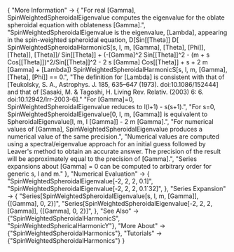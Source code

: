 {
  "More Information" -> {
    "For real \[Gamma], SpinWeightedSpheroidalEigenvalue computes the eigenvalue for the oblate spheroidal equation with oblateness \[Gamma].",
    "SpinWeightedSpheroidalEigenvalue is the eigenvalue, \[Lambda], appearing in the spin-weighted spheroidal equation, D[Sin[\[Theta]] D[ SpinWeightedSpheroidalHarmonicS[s, l, m, \[Gamma], \[Theta], \[Phi]], \[Theta]], \[Theta]]/ Sin[\[Theta]] + (-\[Gamma]^2 Sin[\[Theta]]^2 - (m + s Cos[\[Theta]])^2/Sin[\[Theta]]^2 - 2 s \[Gamma] Cos[\[Theta]] + s + 2 m \[Gamma] + \[Lambda]) SpinWeightedSpheroidalHarmonicS[s, l, m, \[Gamma], \[Theta], \[Phi]] == 0.",
    "The definition for \[Lambda] is consistent with that of [Teukolsky, S. A., Astrophys. J. 185, 635–647 (1973). doi:10.1086/152444] and that of [Sasaki, M. & Tagoshi, H. Living Rev. Relativ. (2003) 6: 6. doi:10.12942/lrr-2003-6]."
    "For \[Gamma]=0, SpinWeightedSpheroidalEigenvalue reduces to l(l+1) - s(s+1).",
    "For s=0, SpinWeightedSpheroidalEigenvalue[0, l, m, \[Gamma]] is equivalent to SpheroidalEigenvalue[l, m, I \[Gamma]] - 2 m \[Gamma].",
    "For numerical values of \[Gamma], SpinWeightedSpheroidalEigenvalue produces a numerical value of the same precision.",
    "Numerical values are computed using a spectral/eigenvalue approach for an initial guess followed by Leaver's method to obtain an accurate answer. The precision of the result will be approximately equal to the precision of \[Gamma].",
    "Series expansions about \[Gamma] = 0 can be computed to arbitrary order for generic s, l and m."
    },
  "Numerical Evaluation" -> {
    "SpinWeightedSpheroidalEigenvalue[-2, 2, 2, 0.1]",
    "SpinWeightedSpheroidalEigenvalue[-2, 2, 2, 0.1`32]",
    },
  "Series Expansion" -> {
    "Series[SpinWeightedSpheroidalEigenvalue[s, l, m, \[Gamma]], {\[Gamma], 0, 2}]",
    "Series[SpinWeightedSpheroidalEigenvalue[-2, 2, 2, \[Gamma]], {\[Gamma], 0, 2}]",
    },
  "See Also" -> {"SpinWeightedSpheroidalHarmonicS", "SpinWeightedSphericalHarmonicY"},
  "More About" -> {"SpinWeightedSpheroidalHarmonics"},
  "Tutorials" -> {"SpinWeightedSpheroidalHarmonics"}
}